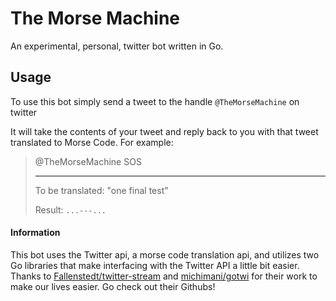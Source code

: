 # The Morse Machine
An experimental, personal, twitter bot written in Go.

## Usage
To use this bot simply send a tweet to the handle `@TheMorseMachine` on twitter

It will take the contents of your tweet and reply back to you with that tweet translated to Morse Code.
For example:

> @TheMorseMachine SOS
>
>***************************
>
> To be translated: "one final test"
>
> Result:
> `...---...`

#### Information
This bot uses the Twitter api, a morse code translation api, and utilizes two Go libraries that make interfacing with the Twitter API a little bit easier.
Thanks to [Fallenstedt/twitter-stream](https://github.com/Fallenstedt/twitter-stream) and [michimani/gotwi](https://github.com/michimani/gotwi) for their work to make our lives easier. Go check out their Githubs!
